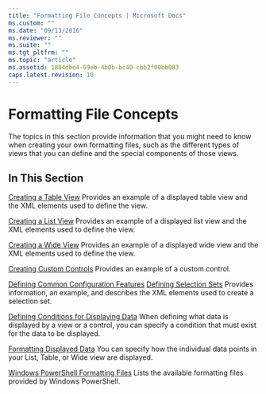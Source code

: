 ```yaml
---
title: "Formatting File Concepts | Microsoft Docs"
ms.custom: ""
ms.date: "09/13/2016"
ms.reviewer: ""
ms.suite: ""
ms.tgt_pltfrm: ""
ms.topic: "article"
ms.assetid: 1804dbe4-69eb-4b0b-bc40-cbb2f00bb083
caps.latest.revision: 10
---
```

# Formatting File Concepts
The topics in this section provide information that you might need to know when creating your own formatting files, such as the different types of views that you can define and the special components of those views.

## In This Section
 [Creating a Table View](./creating-a-table-view.md)
 Provides an example of a displayed table view and the XML elements used to define the view.

 [Creating a List View](./creating-a-list-view.md)
 Provides an example of a displayed list view and the XML elements used to define the view.

 [Creating a Wide View](./creating-a-wide-view.md)
 Provides an example of a displayed wide view and the XML elements used to define the view.

 [Creating Custom Controls](./creating-custom-controls.md)
 Provides an example of a custom control.

 [Defining Common Configuration Features](./defining-common-configuration-features.md)
  [Defining Selection Sets](./defining-selection-sets.md)
 Provides information, an example, and describes the XML elements used to create a selection set.

 [Defining Conditions for Displaying Data](./defining-conditions-for-displaying-data.md)
 When defining what data is displayed by a view or a control, you can specify a condition that must exist for the data to be displayed.

 [Formatting Displayed Data](./formatting-displayed-data.md)
 You can specify how the individual data points in your List, Table, or Wide view are displayed.

 [Windows PowerShell Formatting Files](./windows-powershell-formatting-files.md)
 Lists the available formatting files provided by Windows PowerShell.
